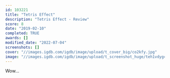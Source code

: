 ```yaml
---
id: 103221
title: "Tetris Effect"
description: "Tetris Effect - Review"
score: 8
date: "2019-02-10"
completed: TRUE
awards: []
modified_date: "2022-07-04"
screenshots: []
cover: "//images.igdb.com/igdb/image/upload/t_cover_big/co2kfy.jpg"
image: "//images.igdb.com/igdb/image/upload/t_screenshot_huge/teh1vdygctetwucyjklj.jpg"
---
```

Wow...